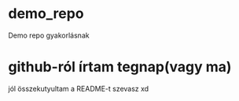 # demo_repo
Demo repo gyakorlásnak
# github-ról írtam tegnap(vagy ma)
jól összekutyultam a README-t
szevasz
xd